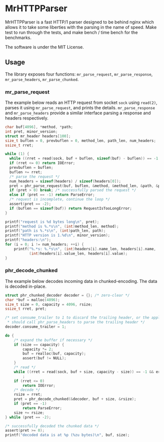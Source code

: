 MrHTTPParser
=============

MrHTTPParser is a fast HTTP/1 parser designed to be behind nginx which allows it to take some liberties with the parsing in the name of speed. Make test to run through the tests, and make bench / time bench for the benchmarks.

The software is under the MIT License.

Usage
-----

The library exposes four functions: `mr_parse_request`, `mr_parse_response`, `mr_parse_headers`, `mr_parse_chunked`. 

### mr_parse_request

The example below reads an HTTP request from socket `sock` using `read(2)`, parses it using `mr_parse_request`, and prints the details. `mr_parse_response` and `mr_parse_headers` provide a similar interface parsing a response and headers respectively.

```c
char buf[4096], *method, *path;
int pret, minor_version;
struct mr_header headers[100];
size_t buflen = 0, prevbuflen = 0, method_len, path_len, num_headers;
ssize_t rret;

while (1) {
  while ((rret = read(sock, buf + buflen, sizeof(buf) - buflen)) == -1 && errno == EINTR);
  if (rret <= 0) return IOError;
  prevbuflen = buflen;
  buflen += rret;
  /* parse the request */
  num_headers = sizeof(headers) / sizeof(headers[0]);
  pret = phr_parse_request(buf, buflen, &method, &method_len, &path, &path_len, &minor_version, headers, &num_headers, prevbuflen);
  if (pret > 0) break; /* successfully parsed the request */
  else if (pret == -1) return ParseError;
  /* request is incomplete, continue the loop */
  assert(pret == -2);
  if (buflen == sizeof(buf)) return RequestIsTooLongError;
}

printf("request is %d bytes long\n", pret);
printf("method is %.*s\n", (int)method_len, method);
printf("path is %.*s\n", (int)path_len, path);
printf("HTTP version is 1.%d\n", minor_version);
printf("headers:\n");
for (i = 0; i != num_headers; ++i) {
    printf("%.*s: %.*s\n", (int)headers[i].name_len, headers[i].name,
           (int)headers[i].value_len, headers[i].value);
}
```


### phr_decode_chunked

The example below decodes incoming data in chunked-encoding.  The data is decoded in-place.

```c
struct phr_chunked_decoder decoder = {}; /* zero-clear */
char *buf = malloc(4096);
size_t size = 0, capacity = 4096, rsize;
ssize_t rret, pret;

/* set consume_trailer to 1 to discard the trailing header, or the application
 * should call phr_parse_headers to parse the trailing header */
decoder.consume_trailer = 1;

do {
    /* expand the buffer if necessary */
    if (size == capacity) {
        capacity *= 2;
        buf = realloc(buf, capacity);
        assert(buf != NULL);
    }
    /* read */
    while ((rret = read(sock, buf + size, capacity - size)) == -1 && errno == EINTR)
        ;
    if (rret <= 0)
        return IOError;
    /* decode */
    rsize = rret;
    pret = phr_decode_chunked(&decoder, buf + size, &rsize);
    if (pret == -1)
        return ParseError;
    size += rsize;
} while (pret == -2);

/* successfully decoded the chunked data */
assert(pret >= 0);
printf("decoded data is at %p (%zu bytes)\n", buf, size);
```
